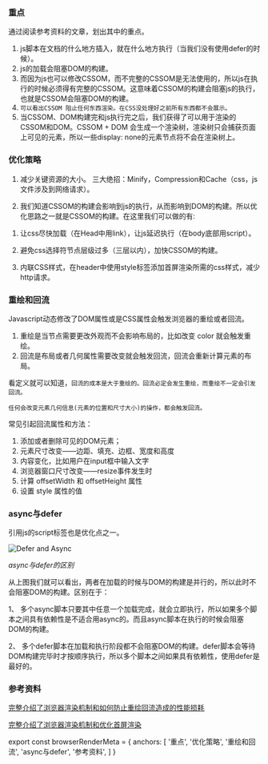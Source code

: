 ### 重点

通过阅读参考资料的文章，划出其中的重点。

1. js脚本在文档的什么地方插入，就在什么地方执行（当我们没有使用defer的时候）。
1. js的加载会阻塞DOM的构建。
1. 而因为js也可以修改CSSOM，而不完整的CSSOM是无法使用的，所以js在执行的时候必须得有完整的CSSOM。这意味着CSSOM的构建会阻塞js的执行，也就是CSSOM会阻塞DOM的构建。
1. `可以看出CSSOM 阻止任何东西渲染。在CSS没处理好之前所有东西都不会展示。`
1. 当CSSOM、DOM构建完和js执行完之后，我们获得了可以用于渲染的CSSOM和DOM。CSSOM + DOM 会生成一个渲染树，渲染树只会捕获页面上可见的元素，所以一些display: none的元素节点将不会在渲染树上。

### 优化策略

1. 减少关键资源的大小。 三大绝招：Minify，Compression和Cache（css，js文件涉及到网络请求）。

1. 我们知道CSSOM的构建会影响到js的执行，从而影响到DOM的构建。所以优化思路之一就是CSSOM的构建。在这里我们可以做的有: 

 1) 让css尽快加载（在Head中用link），让js延迟执行（在body底部用script）。
 
 2) 避免css选择符节点层级过多（三层以内），加快CSSOM的构建。
 
 3) 内联CSS样式，在header中使用style标签添加首屏渲染所需的css样式，减少http请求。
 
### 重绘和回流

Javascript动态修改了DOM属性或是CSS属性会触发浏览器的重绘或者回流。

1. 重绘是当节点需要更改外观而不会影响布局的，比如改变 color 就会触发重绘。
1. 回流是布局或者几何属性需要改变就会触发回流，回流会重新计算元素的布局。

看定义就可以知道，`回流的成本是大于重绘的。回流必定会发生重绘，而重绘不一定会引发回流。`

`任何会改变元素几何信息(元素的位置和尺寸大小)的操作，都会触发回流。`

常见引起回流属性和方法：

1. 添加或者删除可见的DOM元素；
1. 元素尺寸改变——边距、填充、边框、宽度和高度
1. 内容变化，比如用户在input框中输入文字
1. 浏览器窗口尺寸改变——resize事件发生时
1. 计算 offsetWidth 和 offsetHeight 属性
1. 设置 style 属性的值

### async与defer

引用js的script标签也是优化点之一。

 ![Defer and Async](DeferAsync.png "600px")
 
 _async与defer的区别_

从上图我们就可以看出，两者在加载的时候与DOM的构建是并行的，所以此时不会阻塞DOM的构建。区别在于：

1、 多个async脚本只要其中任意一个加载完成，就会立即执行，所以如果多个脚本之间具有依赖性是不适合用async的。而且async脚本在执行的时候会阻塞DOM的构建。

2、 多个defer脚本在加载和执行阶段都不会阻塞DOM的构建。defer脚本会等待DOM构建完毕时才按顺序执行，所以多个脚本之间如果具有依赖性，使用defer是最好的。

### 参考资料

[完整介绍了浏览器渲染机制和如何防止重绘回流造成的性能损耗](https://github.com/ljianshu/Blog/issues/51)

[完整介绍了浏览器渲染机制和优化首屏渲染](https://juejin.im/entry/5b34d673f265da59b37e8490)

export const browserRenderMeta = {
  anchors: [
    '重点',
    '优化策略',
    '重绘和回流',
    'async与defer',
    '参考资料',
  ]
}












